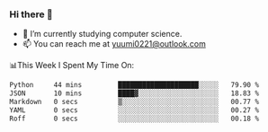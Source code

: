 ### Hi there 👋

- 📕 I’m currently studying computer science.
- 📫 You can reach me at yuumi0221@outlook.com


📊This Week I Spent My Time On:
<!--START_SECTION:waka-->

```txt
Python     44 mins         ████████████████████░░░░░   79.90 %
JSON       10 mins         ████▓░░░░░░░░░░░░░░░░░░░░   18.83 %
Markdown   0 secs          ▒░░░░░░░░░░░░░░░░░░░░░░░░   00.77 %
YAML       0 secs          ░░░░░░░░░░░░░░░░░░░░░░░░░   00.27 %
Roff       0 secs          ░░░░░░░░░░░░░░░░░░░░░░░░░   00.18 %
```

<!--END_SECTION:waka-->

<!--
**Yuumi0221/Yuumi0221** is a ✨ _special_ ✨ repository because its `README.md` (this file) appears on your GitHub profile.

Here are some ideas to get you started:

- 🔭 I’m currently working on ...
- 🌱 I’m currently learning ...
- 👯 I’m looking to collaborate on ...
- 🤔 I’m looking for help with ...
- 💬 Ask me about ...
- 📫 How to reach me: ...
- 😄 Pronouns: ...
- ⚡ Fun fact: ...
-->
